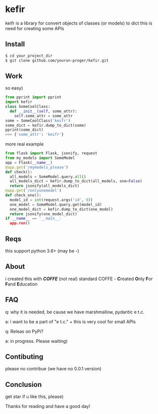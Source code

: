 # kefir
keifr is a library for convert objects of classes (or models) to dict
this is need for creating some APIs
## Install
```bash
$ cd your_project_dir
$ git clone github.com/yourun-proger/kefir.git
```
## Work
so easy)
```py
from pprint import pprint
import kefir
class SomeCoolClass:
  def __init__(self, some_attr):
    self.some_attr = some_attr
some = SomeCoolClass('keifr')
some_dict = kefir.dump_to_dict(some)
pprint(some_dict)
>>> {'some_attr': 'keifr'}
```
more real example
```py
from flask import Flask, jsonify, request
from my_models import SomeModel
app = Flask(__name__)
@app.get('/mymodels_please')
def check():
  all_models = SomeModel.query.all()
  all_models_dict = kefir.dump_to_dict(all_models, one=False)
  return jsonify(all_models_dict)
@app.get('/onlyonemodel')
def check_one():
  model_id = int(request.args('id', 0))
  one_model = SomeModel.query.get(model_id)
  one_model_dict = kefir.dump_to_dict(one_model)
  return jsonify(one_model_dict)
if __name__ == '__main__:
  app.run()
```
## Reqs
this support python 3.6+ (may be -)
## About
i created this with ***COFFE*** (not real) standard
COFFE - **C**reated **O**nly **F**or **F**and **E**ducation
## FAQ
q: why it is needed, be cause we have marshmallow, pydantic e t.c.

a: i want to be a part of "e t.c." + this is very cool for small APIs

q: Releas on PyPi?

a: in progress. Please waiting)
## Contibuting
please no contribue (we have no 0.0.1 version)
## Conclusion
get star if u like this, please)

Thanks for reading and have a good day!
